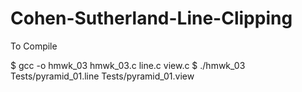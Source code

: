 # Cohen-Sutherland-Line-Clipping

To Compile

$ gcc -o hmwk_03 hmwk_03.c line.c view.c
$ ./hmwk_03 Tests/pyramid_01.line Tests/pyramid_01.view

